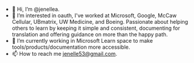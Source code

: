 - 👋 Hi, I’m @jenellea.
- 👀 I’m interested in oauth, I've worked at Microsoft, Google, McCaw Cellular, UBmatrix, UW Medicine, and Boeing. Passionate about helping others to learn by keeping it simple and consistent, documenting for translation and offering guidance on more than the happy path.
- 🌱 I’m currently working in Microsoft Learn space to make tools/products/documentation more accessible.
- 📫 How to reach me jenelle53@gmail.com.


<!---
jenellea/jenellea is a ✨ special ✨ repository because its `README.md` (this file) appears on your GitHub profile.
You can click the Preview link to take a look at your changes.
--->
